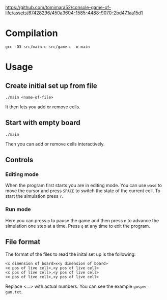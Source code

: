https://github.com/tomimara52/console-game-of-life/assets/67428296/450a3604-1585-4488-9070-2bd471aa15d1

# Compilation
  `gcc -O3 src/main.c src/game.c -o main`

# Usage
## Create initial set up from file
  `./main <name-of-file>`

  It then lets you add or remove cells.

## Start with empty board
  `./main`

  Then you can add or remove cells interactively.

## Controls
### Editing mode
  When the program first starts you are in editing mode. You can use `wasd` to
move the cursor and press `SPACE` to switch the state of the current cell.
To start the simulation press `r`.

### Run mode
  Here you can press `p` to pause the game and then press `n` to advance the
simulation one step at a time. Press `q` at any time to exit the program.


 ## File format
  The format of the files to read the inital set up is the following:

```
<x dimension of board>x<y dimension of board>
<x pos of live cell>,<y pos of live cell>
<x pos of live cell>,<y pos of live cell>
<x pos of live cell>,<y pos of live cell>
```

  Replace <...> with actual numbers. You can see the example `gosper-gun.txt`.

